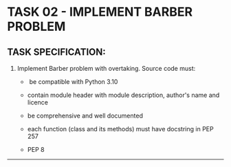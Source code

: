 # TASK 02 - IMPLEMENT BARBER PROBLEM

## TASK SPECIFICATION:

1. Implement Barber problem with overtaking. Source code must:   
  
   -  be compatible with Python 3.10
    
   - contain module header with module description, author's name and licence
    
   - be comprehensive and well documented
    
   - each function (class and its methods) must have docstring in PEP 257
    
   - PEP 8
---
